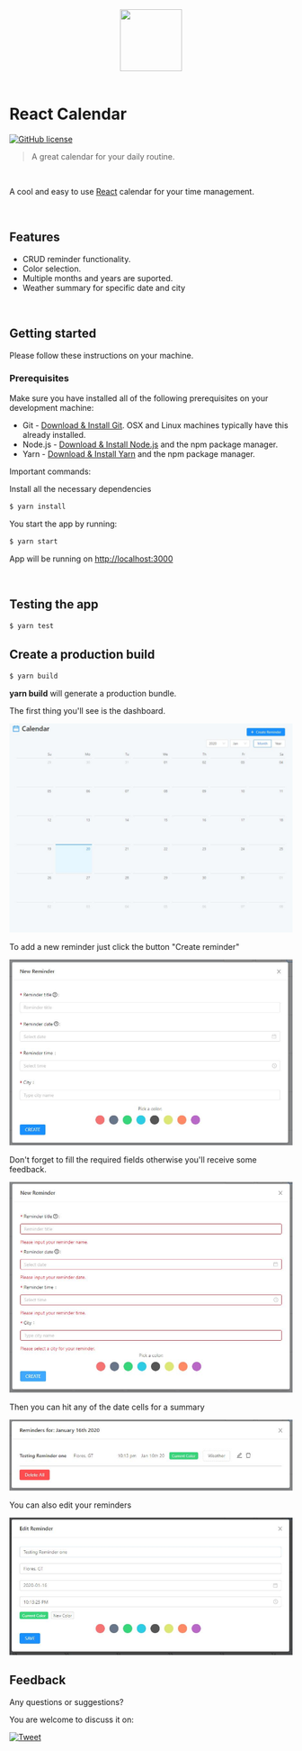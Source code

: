 <div align="center">
  <img src="https://img.favpng.com/14/25/15/calendar-cartoon-png-favpng-4cf9edVfCTktg52mE172ymNcp.jpg" width="110" height="110"/>
  <br/>
</div>

<br/>

# React Calendar

[![GitHub license](https://img.shields.io/github/license/sultan99/react-on-lambda.svg)](https://github.com/sultan99/react-on-lambda/blob/master/LICENSE)

> A great calendar for your daily routine.

<br/>

A cool and easy to use [React](https://github.com/facebook/react) calendar for your time management.

<br/>

## Features

- CRUD reminder functionality.
- Color selection.
- Multiple months and years are suported.
- Weather summary for specific date and city

<br/>

## Getting started

Please follow these instructions on your machine.

### Prerequisites

Make sure you have installed all of the following prerequisites on your development machine:

- Git - [Download & Install Git](https://git-scm.com/downloads). OSX and Linux machines typically have this already installed.
- Node.js - [Download & Install Node.js](https://nodejs.org/en/download/) and the npm package manager.
- Yarn - [Download & Install Yarn](https://yarnpkg.com/en/docs/install#windows-stable) and the npm package manager.

Important commands:

Install all the necessary dependencies

```sh
$ yarn install
```

You start the app by running:

```sh
$ yarn start
```

App will be running on [http://localhost:3000](http://localhost:3000)

<br/>

## Testing the app

```sh
$ yarn test
```

## Create a production build

```sh
$ yarn build
```

**yarn build** will generate a production bundle.

The first thing you'll see is the dashboard.

<img src="/images/home-vw.jpg" alt="dashboard">

To add a new reminder just click the button "Create reminder"

<img src="/images/new-reminder.jpg" alt="new reminder">

Don't forget to fill the required fields otherwise you'll receive some feedback.

<img src="/images/validations.jpg" alt="validations">

Then you can hit any of the date cells for a summary

<img src="/images/reminder-summary.jpg" alt="Summary">

You can also edit your reminders

<img src="/images/edit-reminder.jpg" alt="Edit">

## Feedback

Any questions or suggestions?

You are welcome to discuss it on:

[![Tweet](https://img.shields.io/twitter/url/http/shields.io.svg?style=social)](https://twitter.com/ChristianConary)

<br/>
<br/>
